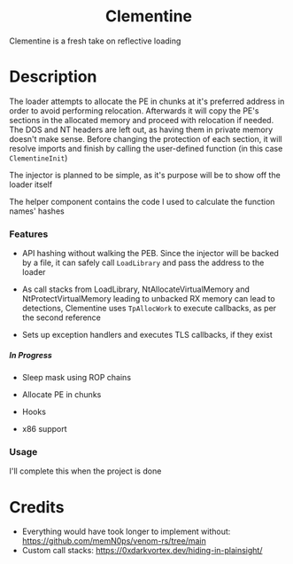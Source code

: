 <h1 align="center">
Clementine
</h1>

Clementine is a fresh take on reflective loading

# Description

The loader attempts to allocate the PE in chunks at it's preferred address in order to avoid performing relocation. Afterwards it will copy the PE's sections in the allocated memory and proceed with relocation if needed. The DOS and NT headers are left out, as having them in private memory doesn't make sense. Before changing the protection of each section, it will resolve imports and  finish by calling the user-defined function (in this case `ClementineInit`)

The injector is planned to be simple, as it's purpose will be to show off the loader itself

The helper component contains the code I used to calculate the function names' hashes

### Features

- API hashing without walking the PEB. Since the injector will be backed by a file, it can safely call `LoadLibrary` and pass the address to the loader

- As call stacks from LoadLibrary, NtAllocateVirtualMemory and NtProtectVirtualMemory leading to unbacked RX memory can lead to detections, Clementine uses `TpAllocWork` to execute callbacks, as per the second reference

- Sets up exception handlers and executes TLS callbacks, if they exist

##### In Progress

- Sleep mask using ROP chains

- Allocate PE in chunks

- Hooks

- x86 support

### Usage

I'll complete this when the project is done

 
# Credits

- Everything would have took longer to implement without: https://github.com/memN0ps/venom-rs/tree/main
- Custom call stacks: https://0xdarkvortex.dev/hiding-in-plainsight/
